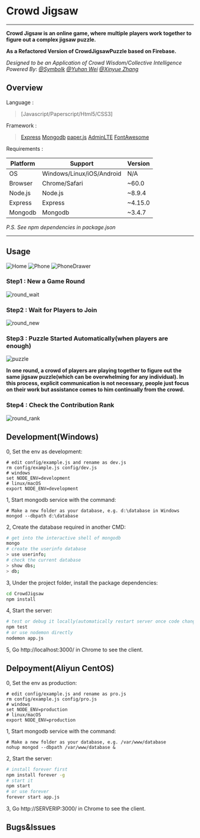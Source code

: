 # Crowd Jigsaw

---

**Crowd Jigsaw is an online game, where multiple players work together to figure out a complex jigsaw puzzle.**

**As a Refactored Version of CrowdJigsawPuzzle based on Firebase.**

_Designed to be an Application of Crowd Wisdom/Collective Intelligence_
_Powered By_: _[@Symbolk](http://www.symbolk.com)_  _[@Yuhan Wei](https://github.com/weiyuhan)_  _[@Xinyue Zhang](https://github.com/ZXinyue)_

## Overview

Language : 

> [Javascript/Paperscript/Html5/CSS3]

Framework :

> [Express](http://www.expressjs.com.cn/ "Express official site") 
> [Mongodb](https://www.mongodb.com/ "Mongodb official site")
> [paper.js](http://www.paperjs.org/ "Paper.js")
> [AdminLTE](https://github.com/almasaeed2010/AdminLTE "AdminLTE") 
> [FontAwesome](http://fontawesome.dashgame.com/ "FontAwesome")

Requirements :

Platform  | Support  |  Version
------------ | -------------  | -------------
OS | Windows/Linux/iOS/Android | N/A
Browser | Chrome/Safari | ~60.0
Node.js | Node.js | ~8.9.4
Express | Express | ~4.15.0
Mongodb | Mongodb | ~3.4.7

_P.S. See npm dependencies in package.json_
 
---
## Usage

![Home](https://github.com/Symbolk/CrowdJigsaw/blob/master/screenshots/index.jpg)
![Phone](https://github.com/Symbolk/CrowdJigsaw/blob/master/screenshots/phone2.jpg)
![PhoneDrawer](https://github.com/Symbolk/CrowdJigsaw/blob/master/screenshots/phone_drawer2.jpg)

### Step1 : New a Game Round

![round_wait](https://github.com/Symbolk/CrowdJigsaw/blob/master/screenshots/round_new.jpg)

### Step2 : Wait for Players to Join

![round_new](https://github.com/Symbolk/CrowdJigsaw/blob/master/screenshots/round_wait.jpg)

### Step3 : Puzzle Started Automatically(when players are enough)

![puzzle](https://github.com/Symbolk/CrowdJigsaw/blob/master/screenshots/puzzle.jpg)

**In one round, a crowd of players are playing together to figure out the same jigsaw puzzle(which can be overwhelming for any individual). In this process, explicit communication is not necessary, people just focus on their work but assistance comes to him continually from the crowd.**

### Step4 : Check the Contribution Rank

![round_rank](https://github.com/Symbolk/CrowdJigsaw/blob/master/screenshots/round_rank.jpg)

## Development(Windows)

0, Set the env as development:

```shell
# edit config/example.js and rename as dev.js
rm config/example.js config/dev.js
# windows
set NODE_ENV=development
# linux/macOS
export NODE_ENV=development
```

1, Start mongodb service with the command:

```shell
# Make a new folder as your database, e.g. d:\database in Windows
mongod --dbpath d:\database
```
2, Create the database required in another CMD:

```sh
# get into the interactive shell of mongodb
mongo
# create the userinfo database
> use userinfo;
# check the current database
> show dbs;
> db;

```
3, Under the project folder, install the package dependencies:

```sh
cd CrowdJigsaw
npm install
```

4, Start the server:

```sh
# test or debug it locally(automatically restart server once code changed)
npm test
# or use nodemon directly
nodemon app.js
```
5, Go http://localhost:3000/ in Chrome to see the client.


## Delpoyment(Aliyun CentOS)

0, Set the env as production:

```shell
# edit config/example.js and rename as pro.js
rm config/example.js config/pro.js
# windows
set NODE_ENV=production
# linux/macOS
export NODE_ENV=production
```

1, Start mongodb service with the command:

```shell
# Make a new folder as your database, e.g. /var/www/database
nohup mongod --dbpath /var/www/database &
```
2, Start the server:

```sh
# install forever first
npm install forever -g
# start it
npm start
# or use forever
forever start app.js
```

3, Go http://SERVERIP:3000/ in Chrome to see the client.

## Bugs&Issues
